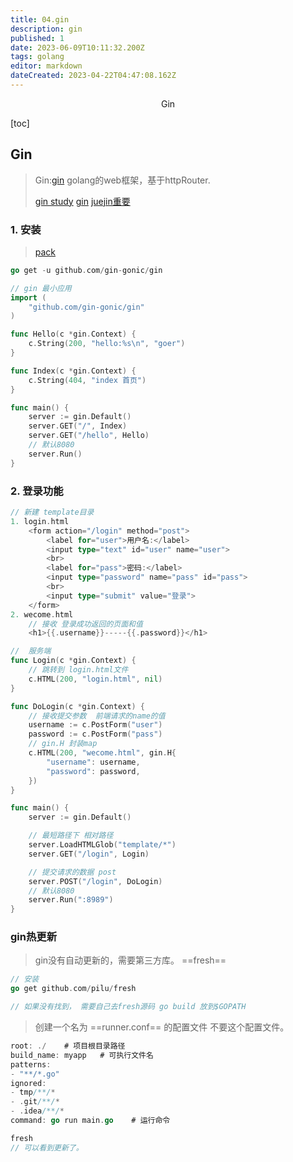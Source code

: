 ```yaml
---
title: 04.gin
description: gin
published: 1
date: 2023-06-09T10:11:32.200Z
tags: golang
editor: markdown
dateCreated: 2023-04-22T04:47:08.162Z
---
```


<center>Gin</center>



[toc]



## Gin

> Gin:[gin](https://gin-gonic.com/)  golang的web框架，基于httpRouter. 
>
> [gin study](https://juejin.cn/column/7211357025484652604) [gin](https://blog.csdn.net/weixin_45151033/article/details/126521254) [juejin重要](https://juejin.cn/post/7016742808560074783)



### 1. 安装

> [pack]()

```go
go get -u github.com/gin-gonic/gin
```

```go
// gin 最小应用
import (
	"github.com/gin-gonic/gin"
)

func Hello(c *gin.Context) {
	c.String(200, "hello:%s\n", "goer")
}

func Index(c *gin.Context) {
	c.String(404, "index 首页")
}

func main() {
	server := gin.Default()
	server.GET("/", Index)
	server.GET("/hello", Hello)
	// 默认8080
	server.Run()
}
```



### 2. 登录功能

```go
// 新建 template目录
1. login.html
    <form action="/login" method="post">
        <label for="user">用户名:</label>
        <input type="text" id="user" name="user">
        <br>
        <label for="pass">密码:</label>
        <input type="password" name="pass" id="pass">
        <br>
        <input type="submit" value="登录">
    </form>
2. wecome.html
	// 接收 登录成功返回的页面和值
    <h1>{{.username}}-----{{.password}}</h1>
```

```go
//  服务端
func Login(c *gin.Context) {
	// 跳转到 login.html文件
	c.HTML(200, "login.html", nil)
}

func DoLogin(c *gin.Context) {
	// 接收提交参数  前端请求的name的值
	username := c.PostForm("user")
	password := c.PostForm("pass")
	// gin.H 封装map
	c.HTML(200, "wecome.html", gin.H{
		"username": username,
		"password": password,
	})
}

func main() {
	server := gin.Default()

	// 最短路径下 相对路径
	server.LoadHTMLGlob("template/*")
	server.GET("/login", Login)

	// 提交请求的数据 post
	server.POST("/login", DoLogin)
	// 默认8080
	server.Run(":8989")
}
```







### gin热更新

> gin没有自动更新的，需要第三方库。 ==fresh==

```go
// 安装 
go get github.com/pilu/fresh

// 如果没有找到， 需要自己去fresh源码 go build 放到$GOPATH
```

>  创建一个名为 ==runner.conf== 的配置文件 不要这个配置文件。

```go
root: ./    # 项目根目录路径
build_name: myapp   # 可执行文件名
patterns:
- "**/*.go"
ignored:
- tmp/**/*
- .git/**/*
- .idea/**/*
command: go run main.go    # 运行命令
```

```go
fresh
// 可以看到更新了。
```





